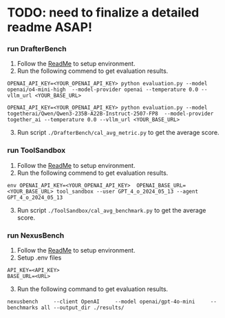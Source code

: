# TODO: need to finalize a detailed readme ASAP!


### run DrafterBench
1. Follow the [ReadMe](./DrafterBench/README.md) to setup environment.
2. Run the following commend to get evaluation results.
```
OPENAI_API_KEY=<YOUR_OPENAI_API_KEY> python evaluation.py --model openai/o4-mini-high  --model-provider openai --temperature 0.0 --vllm_url <YOUR_BASE_URL>

OPENAI_API_KEY=<YOUR_OPENAI_API_KEY> python evaluation.py --model togetherai/Qwen/Qwen3-235B-A22B-Instruct-2507-FP8  --model-provider together_ai --temperature 0.0 --vllm_url <YOUR_BASE_URL>
```
3. Run script `./DrafterBench/cal_avg_metric.py` to get the average score.

### run ToolSandbox
1. Follow the [ReadMe](./ToolSandbox/README.md) to setup environment.
2. Run the following commend to get evaluation results.
```
env OPENAI_API_KEY=<YOUR_OPENAI_API_KEY>  OPENAI_BASE_URL=<YOUR_BASE_URL> tool_sandbox --user GPT_4_o_2024_05_13 --agent GPT_4_o_2024_05_13
```
3. Run script `./ToolSandbox/cal_avg_benchmark.py` to get the average score.


### run NexusBench
1. Follow the [ReadMe](./NexusBench/README.md) to setup environment.
2. Setup .env files 
```
API_KEY=<API_KEY>
BASE_URL=<URL>
```
3. Run the following command to get evaluation results.
```
nexusbench     --client OpenAI     --model openai/gpt-4o-mini     --benchmarks all --output_dir ./results/
```
